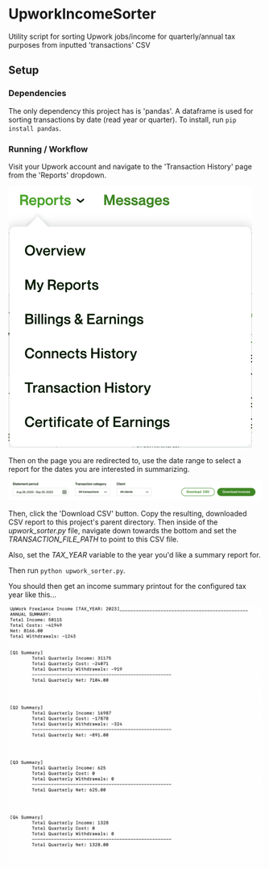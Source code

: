 # UpworkIncomeSorter
Utility script for sorting Upwork jobs/income for quarterly/annual tax purposes from inputted 'transactions' CSV

## Setup

### Dependencies
The only dependency this project has is 'pandas'.  A dataframe is used for sorting transactions by date (read year or quarter).  To install, run ```pip install pandas```.

### Running / Workflow
Visit your Upwork account and navigate to the 'Transaction History' page from the 'Reports' dropdown.

<img src="./images/reports_menu.png">

Then on the page you are redirected to, use the date range to select a report for the dates you are interested in summarizing.

<img src="./images/date_range.png">

Then, click the 'Download CSV' button.  Copy the resulting, downloaded CSV report to this project's parent directory. Then inside of the *upwork_sorter.py* file, navigate down towards the bottom and set the *TRANSACTION_FILE_PATH* to point to this CSV file.

Also, set the *TAX_YEAR* variable to the year you'd like a summary report for.

Then run ```python upwork_sorter.py```.

You should then get an income summary printout for the configured tax year like this...

<img src="./images/income_summary.png">

